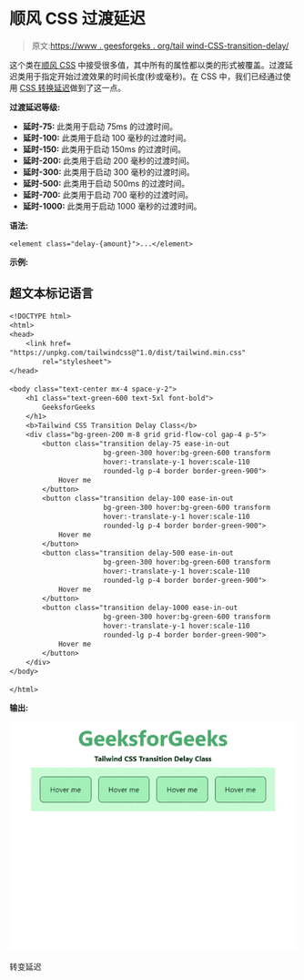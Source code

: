 # 顺风 CSS 过渡延迟

> 原文:[https://www . geesforgeks . org/tail wind-CSS-transition-delay/](https://www.geeksforgeeks.org/tailwind-css-transition-delay/)

这个类在[顺风 CSS](https://www.geeksforgeeks.org/css-tailwind-introduction/) 中接受很多值，其中所有的属性都以类的形式被覆盖。过渡延迟类用于指定开始过渡效果的时间长度(秒或毫秒)。在 CSS 中，我们已经通过使用 [CSS 转换延迟](https://www.geeksforgeeks.org/css-transition-delay-property/)做到了这一点。

**过渡延迟等级:**

*   **延时-75:** 此类用于启动 75ms 的过渡时间。
*   **延时-100:** 此类用于启动 100 毫秒的过渡时间。
*   **延时-150:** 此类用于启动 150ms 的过渡时间。
*   **延时-200:** 此类用于启动 200 毫秒的过渡时间。
*   **延时-300:** 此类用于启动 300 毫秒的过渡时间。
*   **延时-500:** 此类用于启动 500ms 的过渡时间。
*   **延时-700:** 此类用于启动 700 毫秒的过渡时间。
*   **延时-1000:** 此类用于启动 1000 毫秒的过渡时间。

**语法:**

```
<element class="delay-{amount}">...</element>
```

**示例:**

## 超文本标记语言

```
<!DOCTYPE html> 
<html>
<head> 
    <link href= 
"https://unpkg.com/tailwindcss@^1.0/dist/tailwind.min.css"
        rel="stylesheet"> 
</head> 

<body class="text-center mx-4 space-y-2"> 
    <h1 class="text-green-600 text-5xl font-bold"> 
        GeeksforGeeks 
    </h1> 
    <b>Tailwind CSS Transition Delay Class</b> 
    <div class="bg-green-200 m-8 grid grid-flow-col gap-4 p-5"> 
        <button class="transition delay-75 ease-in-out 
                       bg-green-300 hover:bg-green-600 transform 
                       hover:-translate-y-1 hover:scale-110 
                       rounded-lg p-4 border border-green-900">
            Hover me
        </button>
        <button class="transition delay-100 ease-in-out 
                       bg-green-300 hover:bg-green-600 transform 
                       hover:-translate-y-1 hover:scale-110 
                       rounded-lg p-4 border border-green-900">
            Hover me
        </button>
        <button class="transition delay-500 ease-in-out 
                       bg-green-300 hover:bg-green-600 transform 
                       hover:-translate-y-1 hover:scale-110 
                       rounded-lg p-4 border border-green-900">
            Hover me
        </button>
        <button class="transition delay-1000 ease-in-out 
                       bg-green-300 hover:bg-green-600 transform 
                       hover:-translate-y-1 hover:scale-110 
                       rounded-lg p-4 border border-green-900">
            Hover me
        </button>
    </div> 
</body> 

</html>
```

**输出:**

![](img/e63625896d80521003f585f0ba0419a4.png)

转变延迟
